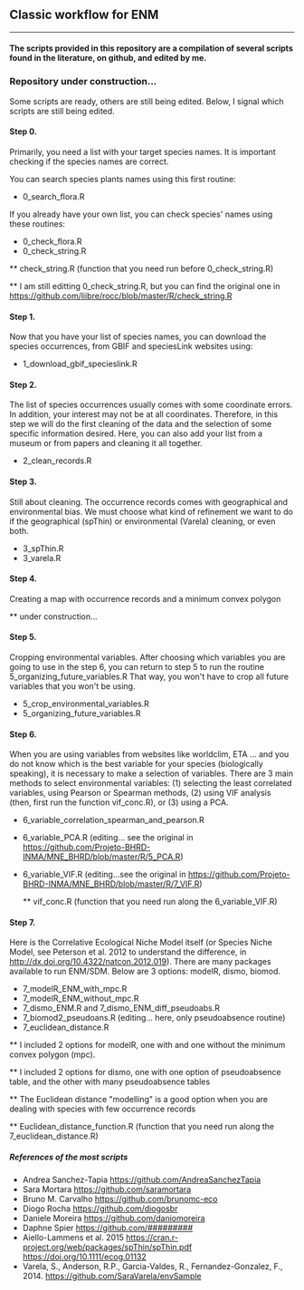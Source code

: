 
## Classic workflow for ENM
________________________________________________________________________________


#### The scripts provided in this repository are a compilation of several scripts found in the literature, on github, and edited by me.



### **Repository under construction...**
Some scripts are ready, others are still being edited. Below, I signal which scripts are still being edited.



#### Step 0.

Primarily, you need a list with your target species names.
It is important checking if the species names are correct. 

You can search species plants names using this first routine:

* 0_search_flora.R

If you already have your own list, you can check species' names using 
these routines:

* 0_check_flora.R
* 0_check_string.R

** check_string.R (function that you need run before 0_check_string.R)

** I am still editting 0_check_string.R, but you can find the original one in
<https://github.com/liibre/rocc/blob/master/R/check_string.R>



#### Step 1.

Now that you have your list of species names, you can download the species 
occurrences, from GBIF and speciesLink websites using:

* 1_download_gbif_specieslink.R



#### Step 2.

The list of species occurrences usually comes with some coordinate errors. 
In addition, your interest may not be at all coordinates. 
Therefore, in this step we will do the first cleaning of the data and the 
selection of some specific information desired.
Here, you can also add your list from a museum or from papers and cleaning it all together.

* 2_clean_records.R



#### Step 3.

Still about cleaning.
The occurrence records comes with geographical and environmental bias.
We must choose what kind of refinement we want to do if the geographical (spThin) or environmental (Varela) cleaning, or even both.

* 3_spThin.R
* 3_varela.R



#### Step 4.

Creating a map with occurrence records and a minimum convex polygon

** under construction...



#### Step 5.

Cropping environmental variables.
After choosing which variables you are going to use 
in the step 6, you can return to step 5 to run the routine 5_organizing_future_variables.R
That way, you won't have to crop all future variables that you won't be using.

* 5_crop_environmental_variables.R
* 5_organizing_future_variables.R



#### Step 6.

When you are using variables from websites like worldclim, ETA ... 
and you do not know which is the best variable for your species (biologically speaking), 
it is necessary to make a selection of variables. 
There are 3 main methods to select environmental variables: 
(1) selecting the least correlated variables, using Pearson or Spearman methods, 
(2) using VIF analysis (then, first run the function vif_conc.R), or (3) using a PCA.

* 6_variable_correlation_spearman_and_pearson.R
* 6_variable_PCA.R (editing... see the original in <https://github.com/Projeto-BHRD-INMA/MNE_BHRD/blob/master/R/5_PCA.R>)
* 6_variable_VIF.R (editing...see the original in <https://github.com/Projeto-BHRD-INMA/MNE_BHRD/blob/master/R/7_VIF.R>)
  
  ** vif_conc.R (function that you need run along the 6_variable_VIF.R)



#### Step 7.

Here is the Correlative Ecological Niche Model itself (or Species Niche Model, see Peterson et al. 2012 to understand the difference, in <http://dx.doi.org/10.4322/natcon.2012.019>).
There are many packages available to run ENM/SDM. 
Below are 3 options: modelR, dismo, biomod. 

* 7_modelR_ENM_with_mpc.R
* 7_modelR_ENM_without_mpc.R
* 7_dismo_ENM.R and 7_dismo_ENM_diff_pseudoabs.R
* 7_biomod2_pseudoans.R (editing... here, only pseudoabsence routine)
* 7_euclidean_distance.R


** I included 2 options for modelR, one with and one without the minimum convex polygon (mpc).

** I included 2 options for dismo, one with one option of pseudoabsence table, and the other with many pseudoabsence tables

** The Euclidean distance "modelling" is a good option when you are dealing with species with few occurrence records

** Euclidean_distance_function.R (function that you need run along the 7_euclidean_distance.R)



##### References of the most scripts

* Andrea Sanchez-Tapia 
https://github.com/AndreaSanchezTapia
* Sara Mortara 
https://github.com/saramortara
* Bruno M. Carvalho 
https://github.com/brunomc-eco
* Diogo Rocha 
https://github.com/diogosbr
* Daniele Moreira 
https://github.com/daniomoreira
* Daphne Spier 
https://github.com/#########
* Aiello-Lammens et al. 2015
https://cran.r-project.org/web/packages/spThin/spThin.pdf
https://doi.org/10.1111/ecog.01132
* Varela, S., Anderson, R.P., Garcia-Valdes, R., Fernandez-Gonzalez, F., 2014. 
https://github.com/SaraVarela/envSample


